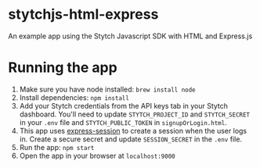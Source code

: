 # stytchjs-html-express
An example app using the Stytch Javascript SDK with HTML and Express.js

# Running the app
1. Make sure you have node installed: `brew install node`
1. Install dependencies: `npm install`
1. Add your Stytch credentials from the API keys tab in your Stytch dashboard. You'll need to update `STYTCH_PROJECT_ID` and `STYTCH_SECRET` in your `.env` file and `STYTCH_PUBLIC_TOKEN` in `signupOrLogin.html`.
1. This app uses [express-session](https://github.com/expressjs/session#readme) to create a session when the user logs in. Create a secure secret and update `SESSION_SECRET` in the `.env` file.
1. Run the app: `npm start`
1. Open the app in your browser at `localhost:9000`
